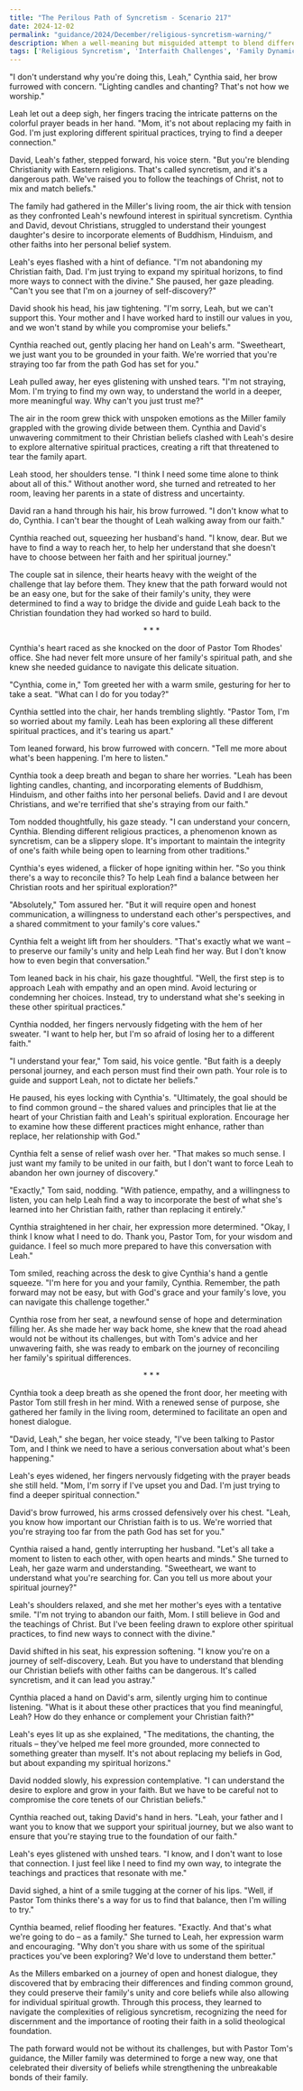```yaml
---
title: "The Perilous Path of Syncretism - Scenario 217"
date: 2024-12-02
permalink: "guidance/2024/December/religious-syncretism-warning/"
description: When a well-meaning but misguided attempt to blend different religious practices threatens to tear apart a family, they turn to Pastor Tom Rhodes for guidance on navigating the perils of religious syncretism and preserving their spiritual unity.
tags: ['Religious Syncretism', 'Interfaith Challenges', 'Family Dynamics', 'Pastoral Guidance', 'Spiritual Discernment']
---
```

"I don't understand why you're doing this, Leah," Cynthia said, her brow furrowed with concern. "Lighting candles and chanting? That's not how we worship."

Leah let out a deep sigh, her fingers tracing the intricate patterns on the colorful prayer beads in her hand. "Mom, it's not about replacing my faith in God. I'm just exploring different spiritual practices, trying to find a deeper connection."

David, Leah's father, stepped forward, his voice stern. "But you're blending Christianity with Eastern religions. That's called syncretism, and it's a dangerous path. We've raised you to follow the teachings of Christ, not to mix and match beliefs."

The family had gathered in the Miller's living room, the air thick with tension as they confronted Leah's newfound interest in spiritual syncretism. Cynthia and David, devout Christians, struggled to understand their youngest daughter's desire to incorporate elements of Buddhism, Hinduism, and other faiths into her personal belief system.

Leah's eyes flashed with a hint of defiance. "I'm not abandoning my Christian faith, Dad. I'm just trying to expand my spiritual horizons, to find more ways to connect with the divine." She paused, her gaze pleading. "Can't you see that I'm on a journey of self-discovery?"

David shook his head, his jaw tightening. "I'm sorry, Leah, but we can't support this. Your mother and I have worked hard to instill our values in you, and we won't stand by while you compromise your beliefs."

Cynthia reached out, gently placing her hand on Leah's arm. "Sweetheart, we just want you to be grounded in your faith. We're worried that you're straying too far from the path God has set for you."

Leah pulled away, her eyes glistening with unshed tears. "I'm not straying, Mom. I'm trying to find my own way, to understand the world in a deeper, more meaningful way. Why can't you just trust me?"

The air in the room grew thick with unspoken emotions as the Miller family grappled with the growing divide between them. Cynthia and David's unwavering commitment to their Christian beliefs clashed with Leah's desire to explore alternative spiritual practices, creating a rift that threatened to tear the family apart.

Leah stood, her shoulders tense. "I think I need some time alone to think about all of this." Without another word, she turned and retreated to her room, leaving her parents in a state of distress and uncertainty.

David ran a hand through his hair, his brow furrowed. "I don't know what to do, Cynthia. I can't bear the thought of Leah walking away from our faith."

Cynthia reached out, squeezing her husband's hand. "I know, dear. But we have to find a way to reach her, to help her understand that she doesn't have to choose between her faith and her spiritual journey."

The couple sat in silence, their hearts heavy with the weight of the challenge that lay before them. They knew that the path forward would not be an easy one, but for the sake of their family's unity, they were determined to find a way to bridge the divide and guide Leah back to the Christian foundation they had worked so hard to build.

<center>* * *</center>

Cynthia's heart raced as she knocked on the door of Pastor Tom Rhodes' office. She had never felt more unsure of her family's spiritual path, and she knew she needed guidance to navigate this delicate situation.

"Cynthia, come in," Tom greeted her with a warm smile, gesturing for her to take a seat. "What can I do for you today?"

Cynthia settled into the chair, her hands trembling slightly. "Pastor Tom, I'm so worried about my family. Leah has been exploring all these different spiritual practices, and it's tearing us apart."

Tom leaned forward, his brow furrowed with concern. "Tell me more about what's been happening. I'm here to listen."

Cynthia took a deep breath and began to share her worries. "Leah has been lighting candles, chanting, and incorporating elements of Buddhism, Hinduism, and other faiths into her personal beliefs. David and I are devout Christians, and we're terrified that she's straying from our faith."

Tom nodded thoughtfully, his gaze steady. "I can understand your concern, Cynthia. Blending different religious practices, a phenomenon known as syncretism, can be a slippery slope. It's important to maintain the integrity of one's faith while being open to learning from other traditions."

Cynthia's eyes widened, a flicker of hope igniting within her. "So you think there's a way to reconcile this? To help Leah find a balance between her Christian roots and her spiritual exploration?"

"Absolutely," Tom assured her. "But it will require open and honest communication, a willingness to understand each other's perspectives, and a shared commitment to your family's core values."

Cynthia felt a weight lift from her shoulders. "That's exactly what we want – to preserve our family's unity and help Leah find her way. But I don't know how to even begin that conversation."

Tom leaned back in his chair, his gaze thoughtful. "Well, the first step is to approach Leah with empathy and an open mind. Avoid lecturing or condemning her choices. Instead, try to understand what she's seeking in these other spiritual practices."

Cynthia nodded, her fingers nervously fidgeting with the hem of her sweater. "I want to help her, but I'm so afraid of losing her to a different faith."

"I understand your fear," Tom said, his voice gentle. "But faith is a deeply personal journey, and each person must find their own path. Your role is to guide and support Leah, not to dictate her beliefs."

He paused, his eyes locking with Cynthia's. "Ultimately, the goal should be to find common ground – the shared values and principles that lie at the heart of your Christian faith and Leah's spiritual exploration. Encourage her to examine how these different practices might enhance, rather than replace, her relationship with God."

Cynthia felt a sense of relief wash over her. "That makes so much sense. I just want my family to be united in our faith, but I don't want to force Leah to abandon her own journey of discovery."

"Exactly," Tom said, nodding. "With patience, empathy, and a willingness to listen, you can help Leah find a way to incorporate the best of what she's learned into her Christian faith, rather than replacing it entirely."

Cynthia straightened in her chair, her expression more determined. "Okay, I think I know what I need to do. Thank you, Pastor Tom, for your wisdom and guidance. I feel so much more prepared to have this conversation with Leah."

Tom smiled, reaching across the desk to give Cynthia's hand a gentle squeeze. "I'm here for you and your family, Cynthia. Remember, the path forward may not be easy, but with God's grace and your family's love, you can navigate this challenge together."

Cynthia rose from her seat, a newfound sense of hope and determination filling her. As she made her way back home, she knew that the road ahead would not be without its challenges, but with Tom's advice and her unwavering faith, she was ready to embark on the journey of reconciling her family's spiritual differences.

<center>* * *</center>

Cynthia took a deep breath as she opened the front door, her meeting with Pastor Tom still fresh in her mind. With a renewed sense of purpose, she gathered her family in the living room, determined to facilitate an open and honest dialogue.

"David, Leah," she began, her voice steady, "I've been talking to Pastor Tom, and I think we need to have a serious conversation about what's been happening."

Leah's eyes widened, her fingers nervously fidgeting with the prayer beads she still held. "Mom, I'm sorry if I've upset you and Dad. I'm just trying to find a deeper spiritual connection."

David's brow furrowed, his arms crossed defensively over his chest. "Leah, you know how important our Christian faith is to us. We're worried that you're straying too far from the path God has set for you."

Cynthia raised a hand, gently interrupting her husband. "Let's all take a moment to listen to each other, with open hearts and minds." She turned to Leah, her gaze warm and understanding. "Sweetheart, we want to understand what you're searching for. Can you tell us more about your spiritual journey?"

Leah's shoulders relaxed, and she met her mother's eyes with a tentative smile. "I'm not trying to abandon our faith, Mom. I still believe in God and the teachings of Christ. But I've been feeling drawn to explore other spiritual practices, to find new ways to connect with the divine."

David shifted in his seat, his expression softening. "I know you're on a journey of self-discovery, Leah. But you have to understand that blending our Christian beliefs with other faiths can be dangerous. It's called syncretism, and it can lead you astray."

Cynthia placed a hand on David's arm, silently urging him to continue listening. "What is it about these other practices that you find meaningful, Leah? How do they enhance or complement your Christian faith?"

Leah's eyes lit up as she explained, "The meditations, the chanting, the rituals – they've helped me feel more grounded, more connected to something greater than myself. It's not about replacing my beliefs in God, but about expanding my spiritual horizons."

David nodded slowly, his expression contemplative. "I can understand the desire to explore and grow in your faith. But we have to be careful not to compromise the core tenets of our Christian beliefs."

Cynthia reached out, taking David's hand in hers. "Leah, your father and I want you to know that we support your spiritual journey, but we also want to ensure that you're staying true to the foundation of our faith."

Leah's eyes glistened with unshed tears. "I know, and I don't want to lose that connection. I just feel like I need to find my own way, to integrate the teachings and practices that resonate with me."

David sighed, a hint of a smile tugging at the corner of his lips. "Well, if Pastor Tom thinks there's a way for us to find that balance, then I'm willing to try."

Cynthia beamed, relief flooding her features. "Exactly. And that's what we're going to do – as a family." She turned to Leah, her expression warm and encouraging. "Why don't you share with us some of the spiritual practices you've been exploring? We'd love to understand them better."

As the Millers embarked on a journey of open and honest dialogue, they discovered that by embracing their differences and finding common ground, they could preserve their family's unity and core beliefs while also allowing for individual spiritual growth. Through this process, they learned to navigate the complexities of religious syncretism, recognizing the need for discernment and the importance of rooting their faith in a solid theological foundation.

The path forward would not be without its challenges, but with Pastor Tom's guidance, the Miller family was determined to forge a new way, one that celebrated their diversity of beliefs while strengthening the unbreakable bonds of their family.

